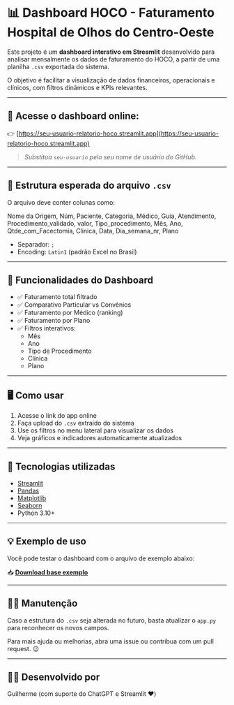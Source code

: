 # 📊 Dashboard HOCO - Faturamento Hospital de Olhos do Centro-Oeste

Este projeto é um **dashboard interativo em Streamlit** desenvolvido para analisar mensalmente os dados de faturamento do HOCO, a partir de uma planilha `.csv` exportada do sistema.

O objetivo é facilitar a visualização de dados financeiros, operacionais e clínicos, com filtros dinâmicos e KPIs relevantes.

---

## 🚀 Acesse o dashboard online:

👉 [https://seu-usuario-relatorio-hoco.streamlit.app](https://seu-usuario-relatorio-hoco.streamlit.app)

> *Substitua `seu-usuario` pelo seu nome de usuário do GitHub.*

---

## 📂 Estrutura esperada do arquivo `.csv`

O arquivo deve conter colunas como:

Nome da Origem, Núm, Paciente, Categoria, Médico, Guia, Atendimento, Procedimento_validado, valor, Tipo_procedimento, Mês, Ano, Qtde_com_Facectomia, Clinica, Data, Dia_semana_nr, Plano


- Separador: `;`
- Encoding: `Latin1` (padrão Excel no Brasil)

---

## 🧰 Funcionalidades do Dashboard

- ✅ Faturamento total filtrado
- ✅ Comparativo Particular vs Convênios
- ✅ Faturamento por Médico (ranking)
- ✅ Faturamento por Plano
- ✅ Filtros interativos:
  - Mês
  - Ano
  - Tipo de Procedimento
  - Clínica
  - Plano

---

## 🖥️ Como usar

1. Acesse o link do app online
2. Faça upload do `.csv` extraído do sistema
3. Use os filtros no menu lateral para visualizar os dados
4. Veja gráficos e indicadores automaticamente atualizados

---

## 🧪 Tecnologias utilizadas

- [Streamlit](https://streamlit.io/)
- [Pandas](https://pandas.pydata.org/)
- [Matplotlib](https://matplotlib.org/)
- [Seaborn](https://seaborn.pydata.org/)
- Python 3.10+

---

## 💡 Exemplo de uso

Você pode testar o dashboard com o arquivo de exemplo abaixo:

📥 **[Download base exemplo](https://github.com/seu-usuario/relatorio-hoco/raw/main/exemplo_arquivo_completo.csv)**

---

## 👨‍🔧 Manutenção

Caso a estrutura do `.csv` seja alterada no futuro, basta atualizar o `app.py` para reconhecer os novos campos.

Para mais ajuda ou melhorias, abra uma issue ou contribua com um pull request. 😉

---

## 🧑‍💼 Desenvolvido por

Guilherme (com suporte do ChatGPT e Streamlit ❤️)
